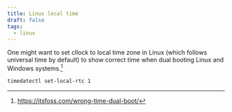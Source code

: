 ```yaml
---
title: Linux local time
draft: false
tags:
  - linux
---
```


One might want to set cllock to local time zone in Linux (which follows universal time by default) to show correct time when dual booting Linux and Windows systems.[^1]


```bash
timedatectl set-local-rtc 1
```

[^1]: https://itsfoss.com/wrong-time-dual-boot/
